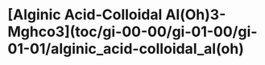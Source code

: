 # \[Alginic Acid-Colloidal Al\(Oh\)3-Mghco3\]\(toc/gi-00-00/gi-01-00/gi-01-01/alginic\_acid-colloidal\_al\(oh\)


